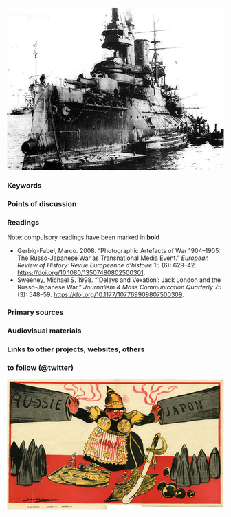 ![the "Tsarevich" in Port Arthur](images/tsarevich-in-port-arthur-1904.jpg)

### Keywords


### Points of discussion


### Readings
Note: compulsory readings have been marked in **bold**

* Gerbig-Fabel, Marco. 2008. “Photographic Artefacts of War 1904–1905: The Russo-Japanese War as Transnational Media Event.” *European Review of History: Revue Européenne d’histoire* 15 (6): 629–42. https://doi.org/10.1080/13507480802500301.
* Sweeney, Michael S. 1998. “‘Delays and Vexation’: Jack London and the Russo-Japanese War.” *Journalism & Mass Communication Quarterly* 75 (3): 548–59. https://doi.org/10.1177/107769909807500309.

### Primary sources


### Audiovisual materials


### Links to other projects, websites, others


### to follow (@twitter)

![European Cartoon about the Russo-Japanese War](images/49-ComicLg.jpg)
